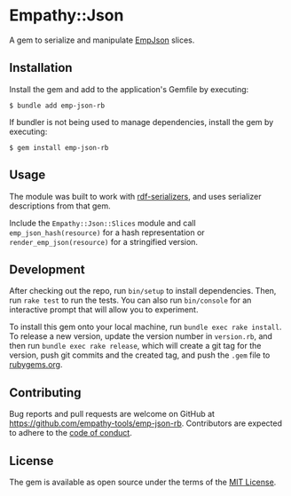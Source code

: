 # Empathy::Json

A gem to serialize and manipulate [EmpJson](https://empathy.tools/specifications/emp-json) slices.

## Installation

Install the gem and add to the application's Gemfile by executing:

    $ bundle add emp-json-rb

If bundler is not being used to manage dependencies, install the gem by executing:

    $ gem install emp-json-rb

## Usage

The module was built to work with [rdf-serializers](https://github.com/ontola/rdf-serializers), and uses serializer descriptions from that gem.

Include the `Empathy::Json::Slices` module and call `emp_json_hash(resource)` for a hash representation or `render_emp_json(resource)` for a stringified version.

## Development

After checking out the repo, run `bin/setup` to install dependencies. Then, run `rake test` to run the tests. You can also run `bin/console` for an interactive prompt that will allow you to experiment.

To install this gem onto your local machine, run `bundle exec rake install`. To release a new version, update the version number in `version.rb`, and then run `bundle exec rake release`, which will create a git tag for the version, push git commits and the created tag, and push the `.gem` file to [rubygems.org](https://rubygems.org).

## Contributing

Bug reports and pull requests are welcome on GitHub at https://github.com/empathy-tools/emp-json-rb. Contributors are expected to adhere to the [code of conduct](https://github.com/empathy-tools/emp-json-rb/blob/main/CODE_OF_CONDUCT.md).

## License

The gem is available as open source under the terms of the [MIT License](https://opensource.org/licenses/MIT).
